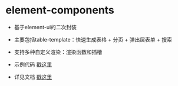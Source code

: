 # element-components

* 基于element-ui的二次封装

* 主要包括table-template：快速生成表格 + 分页 + 弹出层表单 + 搜索

* 支持多种自定义渲染：渲染函数和插槽

* 示例代码 [戳这里](https://codepen.io/zhazhjie/pen/zYxPoWP)

* 详见文档 [戳这里](http://static.tigoyun.com/doc/element/index.html)

